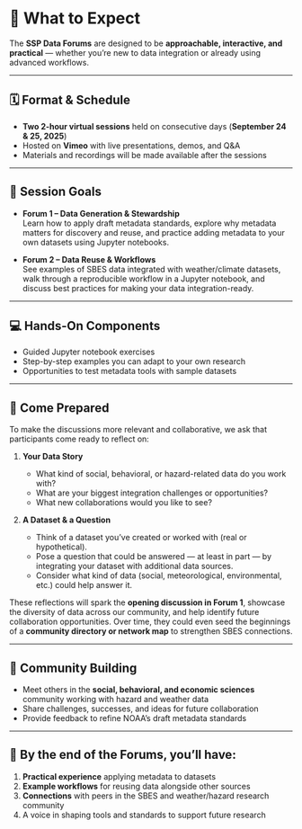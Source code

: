 # 📅 What to Expect

The **SSP Data Forums** are designed to be **approachable, interactive, and practical** — whether you’re new to data integration or already using advanced workflows.

---

## 🗓 Format & Schedule
- **Two 2-hour virtual sessions** held on consecutive days (**September 24 & 25, 2025**)
- Hosted on **Vimeo** with live presentations, demos, and Q&A
- Materials and recordings will be made available after the sessions

---

## 🧠 Session Goals
- **Forum 1 – Data Generation & Stewardship**  
  Learn how to apply draft metadata standards, explore why metadata matters for discovery and reuse, and practice adding metadata to your own datasets using Jupyter notebooks.
  
- **Forum 2 – Data Reuse & Workflows**  
  See examples of SBES data integrated with weather/climate datasets, walk through a reproducible workflow in a Jupyter notebook, and discuss best practices for making your data integration-ready.

---

## 💻 Hands-On Components
- Guided Jupyter notebook exercises
- Step-by-step examples you can adapt to your own research
- Opportunities to test metadata tools with sample datasets

---

## 🧩 **Come Prepared**
To make the discussions more relevant and collaborative, we ask that participants come ready to reflect on:

1. **Your Data Story**  
   - What kind of social, behavioral, or hazard-related data do you work with?  
   - What are your biggest integration challenges or opportunities?  
   - What new collaborations would you like to see?  

2. **A Dataset & a Question**  
   - Think of a dataset you’ve created or worked with (real or hypothetical).  
   - Pose a question that could be answered — at least in part — by integrating your dataset with additional data sources.  
   - Consider what kind of data (social, meteorological, environmental, etc.) could help answer it.

These reflections will spark the **opening discussion in Forum 1**, showcase the diversity of data across our community, and help identify future collaboration opportunities. Over time, they could even seed the beginnings of a **community directory or network map** to strengthen SBES connections.

---

## 🤝 Community Building
- Meet others in the **social, behavioral, and economic sciences** community working with hazard and weather data
- Share challenges, successes, and ideas for future collaboration
- Provide feedback to refine NOAA’s draft metadata standards

---

## 📌 By the end of the Forums, you’ll have:
1. **Practical experience** applying metadata to datasets  
2. **Example workflows** for reusing data alongside other sources  
3. **Connections** with peers in the SBES and weather/hazard research community  
4. A voice in shaping tools and standards to support future research
